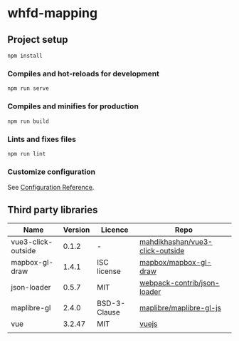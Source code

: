 # whfd-mapping

## Project setup
```
npm install
```

### Compiles and hot-reloads for development
```
npm run serve
```

### Compiles and minifies for production
```
npm run build
```

### Lints and fixes files
```
npm run lint
```

### Customize configuration
See [Configuration Reference](https://cli.vuejs.org/config/).

## Third party libraries
| Name               | Version | Licence      | Repo                                                                                  |
| ------------------ | ------- | ------------ | ------------------------------------------------------------------------------------- |
| vue3-click-outside | 0.1.2   | -            | [mahdikhashan/vue3-click-outside](https://github.com/mahdikhashan/vue3-click-outside) |
| mapbox-gl-draw     | 1.4.1   | ISC license  | [mapbox/mapbox-gl-draw](https://github.com/mapbox/mapbox-gl-draw)                     |
| json-loader        | 0.5.7   | MIT          | [webpack-contrib/json-loader](https://github.com/webpack-contrib/json-loader)         |
| maplibre-gl        | 2.4.0   | BSD-3-Clause | [maplibre/maplibre-gl-js](https://github.com/maplibre/maplibre-gl-js)                 |
| vue                | 3.2.47  | MIT          | [vuejs](https://github.com/vuejs)                                                     |
|                    |         |              |                                                                                       |
